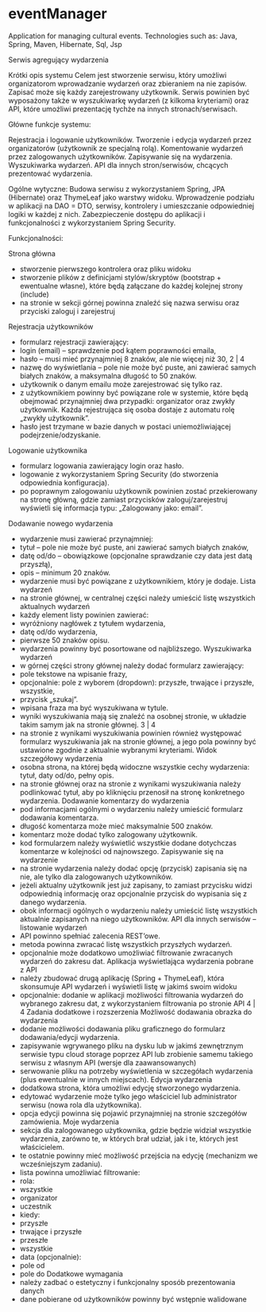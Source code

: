 # eventManager
Application for managing cultural events. Technologies such as: Java, Spring, Maven, Hibernate, Sql, Jsp




Serwis agregujący wydarzenia


Krótki opis systemu
Celem jest stworzenie serwisu, który umożliwi organizatorom wprowadzanie wydarzeń oraz
zbieraniem na nie zapisów. Zapisać może się każdy zarejestrowany użytkownik.
Serwis powinien być wyposażony także w wyszukiwarkę wydarzeń (z kilkoma kryteriami) oraz API,
które umożliwi prezentację tychże na innych stronach/serwisach.

Główne funkcje systemu:

Rejestracja i logowanie użytkowników.
Tworzenie i edycja wydarzeń przez organizatorów (użytkownik ze specjalną rolą).
Komentowanie wydarzeń przez zalogowanych użytkowników.
Zapisywanie się na wydarzenia.
Wyszukiwarka wydarzeń.
API dla innych stron/serwisów, chcących prezentować wydarzenia.

Ogólne wytyczne:
Budowa serwisu z wykorzystaniem Spring, JPA (Hibernate) oraz ThymeLeaf jako warstwy
widoku.
Wprowadzenie podziału w aplikacji na DAO = DTO, serwisy, kontrolery i umieszczanie odpowiedniej
logiki w każdej z nich.
Zabezpieczenie dostępu do aplikacji i funkcjonalności z wykorzystaniem Spring Security.


Funkcjonalności:

Strona główna

- stworzenie pierwszego kontrolera oraz pliku widoku
- stworzenie plików z definicjami stylów/skryptów (bootstrap + ewentualne własne), które będą
załączane do każdej kolejnej strony (include)
- na stronie w sekcji górnej powinna znaleźć się nazwa serwisu oraz przyciski zaloguj i zarejestruj

Rejestracja użytkowników

- formularz rejestracji zawierający:
- login (email) – sprawdzenie pod kątem poprawności emaila,
- hasło – musi mieć przynajmniej 8 znaków, ale nie więcej niż 30,
2 | 4
- nazwę do wyświetlania – pole nie może być puste, ani zawierać samych białych znaków, a
maksymalna długość to 50 znaków.
- użytkownik o danym emailu może zarejestrować się tylko raz.
- z użytkownikiem powinny być powiązane role w systemie, które będą obejmować przynajmniej
dwa przypadki: organizator oraz zwykły użytkownik. Każda rejestrująca się osoba dostaje z
automatu rolę „zwykły użytkownik”.
- hasło jest trzymane w bazie danych w postaci uniemożliwiającej podejrzenie/odzyskanie.

Logowanie użytkownika

- formularz logowania zawierający login oraz hasło.
- logowanie z wykorzystaniem Spring Security (do stworzenia odpowiednia konfiguracja).
- po poprawnym zalogowaniu użytkownik powinien zostać przekierowany na stronę główną, gdzie
zamiast przycisków zaloguj/zarejestruj wyświetli się informacja typu: „Zalogowany jako: email”.
  
Dodawanie nowego wydarzenia
  
- wydarzenie musi zawierać przynajmniej:
- tytuł – pole nie może być puste, ani zawierać samych białych znaków,
- datę od/do – obowiązkowe (opcjonalne sprawdzanie czy data jest datą przyszłą),
- opis – minimum 20 znaków.
- wydarzenie musi być powiązane z użytkownikiem, który je dodaje.
Lista wydarzeń
- na stronie głównej, w centralnej części należy umieścić listę wszystkich aktualnych wydarzeń
- każdy element listy powinien zawierać:
- wyróżniony nagłówek z tytułem wydarzenia,
- datę od/do wydarzenia,
- pierwsze 50 znaków opisu.
- wydarzenia powinny być posortowane od najbliższego.
Wyszukiwarka wydarzeń
- w górnej części strony głównej należy dodać formularz zawierający:
- pole tekstowe na wpisanie frazy,
- opcjonalnie: pole z wyborem (dropdown): przyszłe, trwające i przyszłe, wszystkie,
- przycisk „szukaj”.
- wpisana fraza ma być wyszukiwana w tytule.
- wyniki wyszukiwania mają się znaleźć na osobnej stronie, w układzie takim samym jak na stronie
głównej. 
3 | 4
- na stronie z wynikami wyszukiwania powinien również występować formularz wyszukiwania jak na
stronie głównej, a jego pola powinny być ustawione zgodnie z aktualnie wybranymi kryteriami.
Widok szczegółowy wydarzenia
- osobna strona, na której będą widoczne wszystkie cechy wydarzenia: tytuł, daty od/do, pełny opis.
- na stronie głównej oraz na stronie z wynikami wyszukiwania należy podlinkować tytuł, aby po
kliknięciu przenosił na stronę konkretnego wydarzenia.
Dodawanie komentarzy do wydarzenia
- pod informacjami ogólnymi o wydarzeniu należy umieścić formularz dodawania komentarza.
- długość komentarza może mieć maksymalnie 500 znaków.
- komentarz może dodać tylko zalogowany użytkownik.
- kod formularzem należy wyświetlić wszystkie dodane dotychczas komentarze w kolejności od
najnowszego.
Zapisywanie się na wydarzenie
- na stronie wydarzenia należy dodać opcję (przycisk) zapisania się na nie, ale tylko dla
zalogowanych użytkowników.
- jeżeli aktualny użytkownik jest już zapisany, to zamiast przycisku widzi odpowiednią informację
oraz opcjonalnie przycisk do wypisania się z danego wydarzenia.
- obok informacji ogólnych o wydarzeniu należy umieścić listę wszystkich aktualnie zapisanych na
niego użytkowników.
API dla innych serwisów – listowanie wydarzeń
- API powinno spełniać zalecenia REST’owe.
- metoda powinna zwracać listę wszystkich przyszłych wydarzeń.
- opcjonalnie może dodatkowo umożliwiać filtrowanie zwracanych wydarzeń do zakresu dat.
Aplikacja wyświetlająca wydarzenia pobrane z API
- należy zbudować drugą aplikację (Spring + ThymeLeaf), która skonsumuje API wydarzeń i wyświetli
listę w jakimś swoim widoku
- opcjonalnie: dodanie w aplikacji możliwości filtrowania wydarzeń do wybranego zakresu dat, z
wykorzystaniem filtrowania po stronie API 
4 | 4
Zadania dodatkowe i rozszerzenia
Możliwość dodawania obrazka do wydarzenia
- dodanie możliwości dodawania pliku graficznego do formularz dodawania/edycji wydarzenia.
- zapisywanie wgrywanego pliku na dysku lub w jakimś zewnętrznym serwisie typu cloud storage
poprzez API lub zrobienie samemu takiego serwisu z własnym API (wersje dla zaawansowanych)
- serwowanie pliku na potrzeby wyświetlenia w szczegółach wydarzenia (plus ewentualnie w innych
miejscach).
Edycja wydarzenia
- dodatkowa strona, która umożliwi edycję stworzonego wydarzenia.
- edytować wydarzenie może tylko jego właściciel lub administrator serwisu (nowa rola dla
użytkownika).
- opcja edycji powinna się pojawić przynajmniej na stronie szczegółów zamówienia.
Moje wydarzenia
- sekcja dla zalogowanego użytkownika, gdzie będzie widział wszystkie wydarzenia, zarówno te, w
których brał udział, jak i te, których jest właścicielem.
- te ostatnie powinny mieć możliwość przejścia na edycję (mechanizm we wcześniejszym zadaniu).
- lista powinna umożliwiać filtrowanie:
- rola:
- wszystkie
- organizator
- uczestnik
- kiedy:
- przyszłe
- trwające i przyszłe
- przeszłe
- wszystkie
- data (opcjonalnie):
- pole od
- pole do
Dodatkowe wymagania
- należy zadbać o estetyczny i funkcjonalny sposób prezentowania danych
- dane pobierane od użytkowników powinny być wstępnie walidowane
